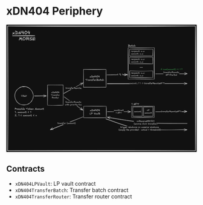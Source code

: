 # xDN404 Periphery

![xDN404 Periphery Architecture](../../assets/periphery-architecture.png)

## Contracts

- `xDN404LPVault`: LP vault contract
- `xDN404TransferBatch`: Transfer batch contract
- `xDN404TransferRouter`: Transfer router contract
